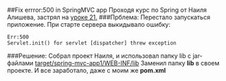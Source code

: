 ##Fix errror:500 in SpringMVC app
Проходя курс по Spring от Наиля Алишева, застрял на [уроке 21.](https://www.youtube.com/watch?v=D58pIymCew4) 
###Прблема:
Перестало запускаться приложение. При старте сервера выкидывало ошибку:
```
Err:500  
Servlet.init() for servlet [dispatcher] threw exception
```
###Решение:
Собрал  проект Наиля, и использовал папку lib с jar-файлами
 [target/spring-mvc-app1/WEB-INF/lib](https://github.com/BorbotDen/SpringMVS_fix_err_500/tree/CRUD/target/spring-mvc-app1/WEB-INF/lib)
Заменил папку __lib__ в своем проекте. И все заработало, даже с моим же __pom.xml__
